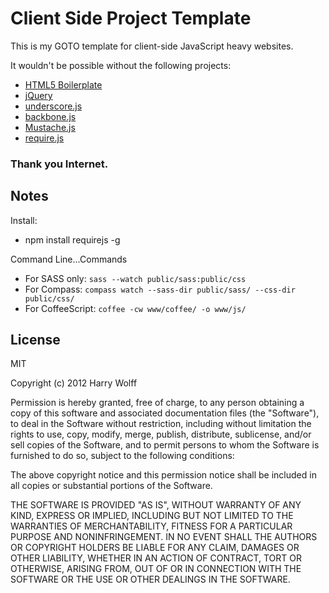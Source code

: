 # Client Side Project Template

This is my GOTO template for client-side JavaScript heavy websites.

It wouldn't be possible without the following projects:

*  [HTML5 Boilerplate](http://html5boilerplate.com)
*  [jQuery](http://jquery.com)
*  [underscore.js](http://underscorejs.org)
*  [backbone.js](http://backbonejs.org)
*  [Mustache.js](https://github.com/janl/mustache.js)
*  [require.js](http://requirejs.org/)

### Thank you Internet.

## Notes

Install:

* npm install requirejs -g

Command Line...Commands

* For SASS only:  `sass --watch public/sass:public/css`
* For Compass: `compass watch --sass-dir public/sass/ --css-dir public/css/`
* For CoffeeScript: `coffee -cw www/coffee/ -o www/js/`

## License

MIT

Copyright (c) 2012 Harry Wolff

Permission is hereby granted, free of charge, to any person
obtaining a copy of this software and associated documentation
files (the "Software"), to deal in the Software without
restriction, including without limitation the rights to use,
copy, modify, merge, publish, distribute, sublicense, and/or sell
copies of the Software, and to permit persons to whom the
Software is furnished to do so, subject to the following
conditions:

The above copyright notice and this permission notice shall be
included in all copies or substantial portions of the Software.

THE SOFTWARE IS PROVIDED "AS IS", WITHOUT WARRANTY OF ANY KIND,
EXPRESS OR IMPLIED, INCLUDING BUT NOT LIMITED TO THE WARRANTIES
OF MERCHANTABILITY, FITNESS FOR A PARTICULAR PURPOSE AND
NONINFRINGEMENT. IN NO EVENT SHALL THE AUTHORS OR COPYRIGHT
HOLDERS BE LIABLE FOR ANY CLAIM, DAMAGES OR OTHER LIABILITY,
WHETHER IN AN ACTION OF CONTRACT, TORT OR OTHERWISE, ARISING
FROM, OUT OF OR IN CONNECTION WITH THE SOFTWARE OR THE USE OR
OTHER DEALINGS IN THE SOFTWARE.